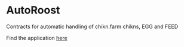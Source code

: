 # AutoRoost

Contracts for automatic handling of chikn.farm chikns, EGG and FEED

Find the application [here](https://autoroost.farm)
